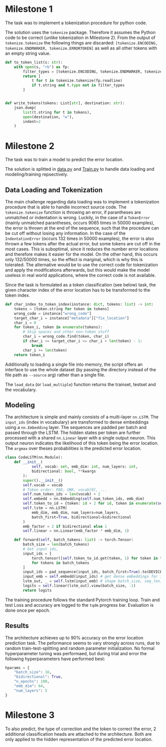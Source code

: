 # Milestone 1

The task was to implement a tokenization procedure for python code.

The solution uses the `tokenize` package. Therefore it assumes the Python code to be correct (unlike tokenization in Milestone 2). From the output of `tokenize.tokenize` the following things are discarded: `[tokenize.ENCODING, tokenize.ENDMARKER, tokenize.ERRORTOKEN]` as well as all other tokens with an empty string value.

```python
def to_token_list(s: str):
    with open(s, "rb") as fp:
        filter_types = [tokenize.ENCODING, tokenize.ENDMARKER, tokenize.ERRORTOKEN]
        return [
            t for t in tokenize.tokenize(fp.readline)
            if t.string and t.type not in filter_types
        ]


def write_tokens(tokens: List[str], destination: str):
    json.dump(
        list(t.string for t in tokens),
        open(destination, "w"),
        indent=2
    )
```

# Milestone 2

The task was to train a model to predict the error location. 

The solution is splitted in [data.py](milestone2/data.py) and [Train.py](milestone2/Train.py) to handle data loading and modeling/training repsectively.

## Data Loading and Tokenization

The main challenge regarding data loading was to implement a tokenization procedure that is able to handle incorrect source code. 
The `tokenize.tokenize` function is throwing an error, if parantheses are unmatched or indentation is wrong. 
Luckily, in the case of a `TokenError` (mainly unmatched parantheses, occurs 9065 times in 50000 examples), the error is thrown at the end of the sequence, such that the procedure can be cut off without losing any information. In the case of the `IndentationError` (occurs 132 times in 50000 examples), the error is also thrown a few tokens after the actual error, but some tokens are cut off in the most cases. This is suboptimal, since it reduces the number error locations and therefore makes it easier for the model. On the other hand, this occurs only 132/50000 times, so the effect is marginal, which is why this is tolerated. The alternative would be to use the correct code for tokenization and apply the modifications afterwards, but this would make the model useless in real world applications, where the correct code is not available.

Since the task is formulated as a token classification (see below) task, the given character index of the error location has to be transformed to the token index.
```python
def char_index_to_token_index(instance: dict, tokens: list) -> int:
    tokens = [token.string for token in tokens]
    wrong_code = instance["wrong_code"]
    target_char_i = instance["metadata"]["fix_location"]
    char_i = 0
    for token_i, token in enumerate(tokens):
        # Skip spaces and other non-token stuff
        char_i = wrong_code.find(token, char_i)
        if char_i <= target_char_i <= char_i + len(token) - 1:
            break
        char_i += len(token)
    return token_i
```

Additionally to loading a single file into memory, the script offers an interface to use the whole dataset (by passing the directory instead of the file path as `--source` arg) rather than a single file. 

The `load_data` (or `load_multiple`) function returns the trainset, testset and the vocabulary.


## Modeling

The architecture is simple and mainly consists of a multi-layer `nn.LSTM`. The `input_ids` (index in vocabulary) are transformed to dense embeddings using a `nn.Embedding` layer.
The sequences are padded per batch and passed through the LSTM. The hidden states per token are further processed with a shared `nn.Linear` layer with a single output neuron. This output neuron indicates the likelihood of this token being the error location. The `argmax` over theses probabilities is the predicted error location.

```python
class CodeLSTM(nn.Module):
    def __init__(
            self, vocab: set, emb_dim: int, num_layers: int, 
            bidirectional: bool, **kwargs
        ):
        super().__init__()
        self.vocab = vocab
        # Token order: PAD, UNK, vocab[0], ...
        self.num_token_ids = len(vocab) + 2
        self.embedd = nn.Embedding(self.num_token_ids, emb_dim)
        self.token_to_id = {token: id + 2 for id, token in enumerate(self.vocab)}
        self.lstm = nn.LSTM(
            emb_dim, emb_dim, num_layers=num_layers, 
            batch_first=True, bidirectional=bidirectional
        )
        emb_factor = 2 if bidirectional else 1
        self.linear = nn.Linear(emb_factor * emb_dim, 1)

    def forward(self, batch_tokens: list) -> torch.Tensor:
        batch_size = len(batch_tokens)
        # Get input ids,
        input_ids = [
            torch.tensor([self.token_to_id.get(token, 1) for token in tokens])
            for tokens in batch_tokens
        ]
        input_ids = pad_sequence(input_ids, batch_first=True).to(DEVICE)
        input_emb = self.embedd(input_ids) # get dense embeddings for ids
        lstm_out, _ = self.lstm(input_emb) # shape batch_size, seq_len, emb_dim
        logits = self.linear(lstm_out).view(batch_size, -1)
        return logits
```


The training procedure follows the standard Pytorch training loop. Train and test Loss and accuracy are logged to the `tqdm` progress bar. Evaluation is done once per epoch.

## Results

The architecture achieves up to 90% accuracy on the error location prediction task. The peformance seems to vary strongly across runs, due to random train-test-splitting and random parameter initialization.
No formal hyperparameter tuning was performaed, but during trial and error the following hyperparameters have performed best:

```python
hparams = {
    "batch_size": 16,
    "bidirectional": True,
    "n_epochs": 100,
    "emb_dim": 64,
    "num_layers": 5
}
```

# Milestone 3

To also predict, the type of correction and the token to correct the error, 2 additional classification heads are attached to the architecture.
Both are only applied to the hidden representation of the predicted error location.

